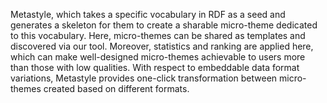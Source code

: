 Metastyle, which takes a specific vocabulary in RDF as a seed and generates a skeleton for them to create a sharable micro-theme dedicated to this vocabulary. Here, micro-themes can be shared as templates and discovered via our tool. Moreover, statistics and ranking are applied here, which can make well-designed micro-themes achievable to users more than those with low qualities. With respect to embeddable data format variations, Metastyle provides one-click transformation between micro-themes created based on different formats.
